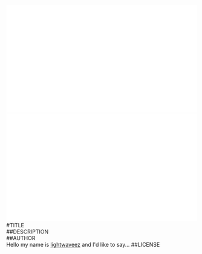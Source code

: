 ![fritzing-layout](fritzing-layout.png)  
![image](screenshot.png)  
#TITLE  
##DESCRIPTION  
##AUTHOR  
Hello my name is [lightwaveez](https://github.com/lightwaveez) and I'd like to say... 
##LICENSE  
